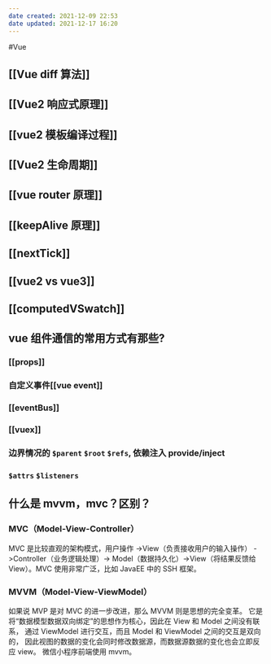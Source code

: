 ```yaml
---
date created: 2021-12-09 22:53
date updated: 2021-12-17 16:20
---
```


#Vue

## [[Vue diff 算法]]

## [[Vue2 响应式原理]]

## [[vue2 模板编译过程]]

## [[Vue2 生命周期]]

## [[vue router 原理]]

## [[keepAlive 原理]]

## [[nextTick]]

## [[vue2 vs vue3]]

## [[computedVSwatch]]

## vue 组件通信的常用方式有那些?

### [[props]]
### 自定义事件[[vue event]]
### [[eventBus]]
### [[vuex]]
### 边界情况的 `$parent` `$root` `$refs`, 依赖注入 provide/inject
### `$attrs` `$listeners`

## 什么是 mvvm，mvc？区别？

### MVC（Model-View-Controller）

MVC 是比较直观的架构模式，用户操作
->View（负责接收用户的输入操作） ->Controller（业务逻辑处理）-> Model（数据持久化）->View（将结果反馈给 View）。MVC 使用非常广泛，比如 JavaEE 中的 SSH 框架。

### MVVM（Model-View-ViewModel）

如果说 MVP 是对 MVC 的进一步改进，那么 MVVM 则是思想的完全变革。
它是将“数据模型数据双向绑定”的思想作为核心，因此在 View 和 Model 之间没有联系，
通过 ViewModel 进行交互，而且 Model 和 ViewModel 之间的交互是双向的，
因此视图的数据的变化会同时修改数据源，而数据源数据的变化也会立即反应 view。
微信小程序前端使用 mvvm。
